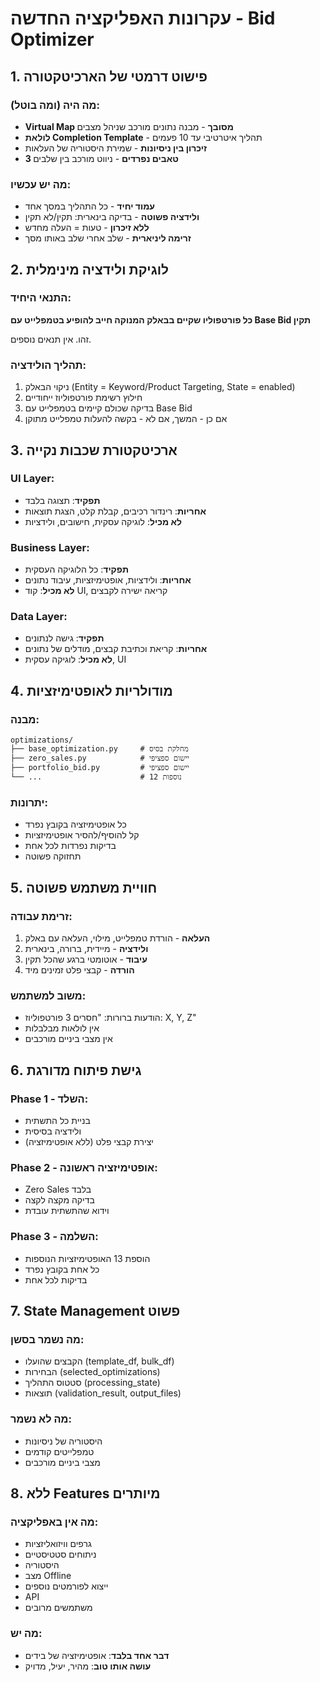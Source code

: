 # עקרונות האפליקציה החדשה - Bid Optimizer

## 1. פישוט דרמטי של הארכיטקטורה

### מה היה (ומה בוטל):
- **Virtual Map מסובך** - מבנה נתונים מורכב שניהל מצבים
- **לולאת Completion Template** - תהליך איטרטיבי עד 10 פעמים
- **זיכרון בין ניסיונות** - שמירת היסטוריה של העלאות
- **3 טאבים נפרדים** - ניווט מורכב בין שלבים

### מה יש עכשיו:
- **עמוד יחיד** - כל התהליך במסך אחד
- **ולידציה פשוטה** - בדיקה בינארית: תקין/לא תקין
- **ללא זיכרון** - טעות = העלה מחדש
- **זרימה ליניארית** - שלב אחרי שלב באותו מסך

## 2. לוגיקת ולידציה מינימלית

### התנאי היחיד:
**כל פורטפוליו שקיים בבאלק המנוקה חייב להופיע בטמפלייט עם Base Bid תקין**

זהו. אין תנאים נוספים.

### תהליך הולידציה:
1. ניקוי הבאלק (Entity = Keyword/Product Targeting, State = enabled)
2. חילוץ רשימת פורטפוליוז ייחודיים
3. בדיקה שכולם קיימים בטמפלייט עם Base Bid
4. אם כן - המשך, אם לא - בקשה להעלות טמפלייט מתוקן

## 3. ארכיטקטורת שכבות נקייה

### UI Layer:
- **תפקיד**: תצוגה בלבד
- **אחריות**: רינדור רכיבים, קבלת קלט, הצגת תוצאות
- **לא מכיל**: לוגיקה עסקית, חישובים, ולידציות

### Business Layer:
- **תפקיד**: כל הלוגיקה העסקית
- **אחריות**: ולידציות, אופטימיזציות, עיבוד נתונים
- **לא מכיל**: קוד UI, קריאה ישירה לקבצים

### Data Layer:
- **תפקיד**: גישה לנתונים
- **אחריות**: קריאת וכתיבת קבצים, מודלים של נתונים
- **לא מכיל**: לוגיקה עסקית, UI

## 4. מודולריות לאופטימיזציות

### מבנה:
```
optimizations/
├── base_optimization.py     # מחלקת בסיס
├── zero_sales.py            # יישום ספציפי
├── portfolio_bid.py         # יישום ספציפי
└── ...                      # 12 נוספות
```

### יתרונות:
- כל אופטימיזציה בקובץ נפרד
- קל להוסיף/להסיר אופטימיזציות
- בדיקות נפרדות לכל אחת
- תחזוקה פשוטה

## 5. חוויית משתמש פשוטה

### זרימת עבודה:
1. **העלאה** - הורדת טמפלייט, מילוי, העלאה עם באלק
2. **ולידציה** - מיידית, ברורה, בינארית
3. **עיבוד** - אוטומטי ברגע שהכל תקין
4. **הורדה** - קבצי פלט זמינים מיד

### משוב למשתמש:
- הודעות ברורות: "חסרים 3 פורטפוליוז: X, Y, Z"
- אין לולאות מבלבלות
- אין מצבי ביניים מורכבים

## 6. גישת פיתוח מדורגת

### Phase 1 - השלד:
- בניית כל התשתית
- ולידציה בסיסית
- יצירת קבצי פלט (ללא אופטימיזציה)

### Phase 2 - אופטימיזציה ראשונה:
- Zero Sales בלבד
- בדיקה מקצה לקצה
- וידוא שהתשתית עובדת

### Phase 3 - השלמה:
- הוספת 13 האופטימיזציות הנוספות
- כל אחת בקובץ נפרד
- בדיקות לכל אחת

## 7. State Management פשוט

### מה נשמר בסשן:
- הקבצים שהועלו (template_df, bulk_df)
- הבחירות (selected_optimizations)
- סטטוס התהליך (processing_state)
- תוצאות (validation_result, output_files)

### מה לא נשמר:
- היסטוריה של ניסיונות
- טמפלייטים קודמים
- מצבי ביניים מורכבים

## 8. ללא Features מיותרים

### מה אין באפליקציה:
- גרפים וויזואליזציות
- ניתוחים סטטיסטיים
- היסטוריה
- מצב Offline
- ייצוא לפורמטים נוספים
- API
- משתמשים מרובים

### מה יש:
- **דבר אחד בלבד**: אופטימיזציה של בידים
- **עושה אותו טוב**: מהיר, יעיל, מדויק